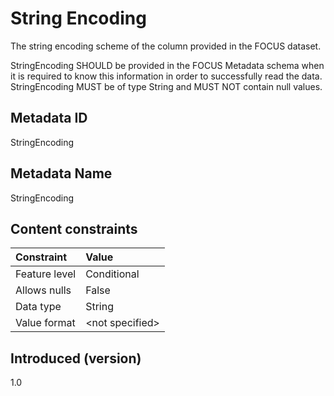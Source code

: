 # String Encoding

The string encoding scheme of the column provided in the FOCUS dataset.

StringEncoding SHOULD be provided in the FOCUS Metadata schema when it is required to know this information in order to successfully read the data. StringEncoding MUST be of type String and MUST NOT contain null values.

## Metadata ID

StringEncoding

## Metadata Name

StringEncoding

## Content constraints

| Constraint      | Value            |
|:----------------|:-----------------|
| Feature level   | Conditional      |
| Allows nulls    | False            |
| Data type       | String           |
| Value format    | \<not specified> |

## Introduced (version)

1.0
